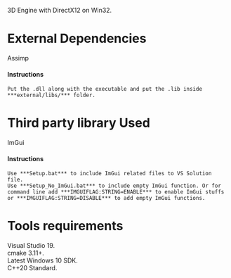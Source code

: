 3D Engine with DirectX12 on Win32.

# External Dependencies
Assimp
#### Instructions
    Put the .dll along with the executable and put the .lib inside
    ***external/libs/*** folder.

# Third party library Used
ImGui
#### Instructions
    Use ***Setup.bat*** to include ImGui related files to VS Solution file.
    Use ***Setup_No_ImGui.bat*** to include empty ImGui function. Or for 
    command line add ***IMGUIFLAG:STRING=ENABLE*** to enable ImGui stuffs
    or ***IMGUIFLAG:STRING=DISABLE*** to add empty ImGui functions.

# Tools requirements
Visual Studio 19.\
cmake 3.11+.\
Latest Windows 10 SDK.\
C++20 Standard.
